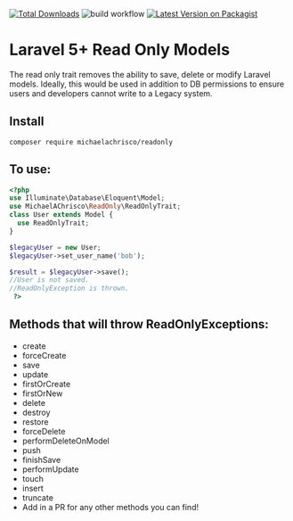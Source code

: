 [![Total Downloads](https://img.shields.io/packagist/dt/michaelachrisco/readonly.svg)](https://packagist.org/packages/michaelachrisco/readonly)
![build workflow](https://github.com/michaelachrisco/ReadOnlyTraitLaravel/actions/workflows/build.yml/badge.svg)
[![Latest Version on Packagist](https://img.shields.io/packagist/v/michaelachrisco/readonly.svg)](https://packagist.org/packages/michaelachrisco/readonly)


# Laravel 5+ Read Only Models
The read only trait removes the ability to save, delete or modify Laravel models.
Ideally, this would be used in addition to DB permissions to ensure users and developers cannot write to a Legacy system.

## Install

```
composer require michaelachrisco/readonly
```

## To use:



```php
<?php
use Illuminate\Database\Eloquent\Model;
use MichaelAChrisco\ReadOnly\ReadOnlyTrait;
class User extends Model {
  use ReadOnlyTrait;
}

$legacyUser = new User;
$legacyUser->set_user_name('bob');

$result = $legacyUser->save();
//User is not saved. 
//ReadOnlyException is thrown.
 ?>
```

## Methods that will throw ReadOnlyExceptions:

 * create
 * forceCreate
 * save
 * update
 * firstOrCreate
 * firstOrNew
 * delete
 * destroy
 * restore
 * forceDelete
 * performDeleteOnModel
 * push
 * finishSave
 * performUpdate
 * touch
 * insert
 * truncate
 * Add in a PR for any other methods you can find!

###
